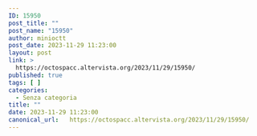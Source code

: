 ```yaml
---
ID: 15950
post_title: ""
post_name: "15950"
author: minioctt
post_date: 2023-11-29 11:23:00
layout: post
link: >
  https://octospacc.altervista.org/2023/11/29/15950/
published: true
tags: [ ]
categories:
  - Senza categoria
title: ""
date: 2023-11-29 11:23:00
canonical_url:   https://octospacc.altervista.org/2023/11/29/15950/
---
```

<!-- wp:image {"id":15951,"sizeSlug":"full","linkDestination":"none"} -->
<figure class="wp-block-image size-full"><img src="{{site.cdnurl}}/assets/uploads/2025/02/image-14.png" alt="" class="wp-image-15951"/></figure>
<!-- /wp:image -->